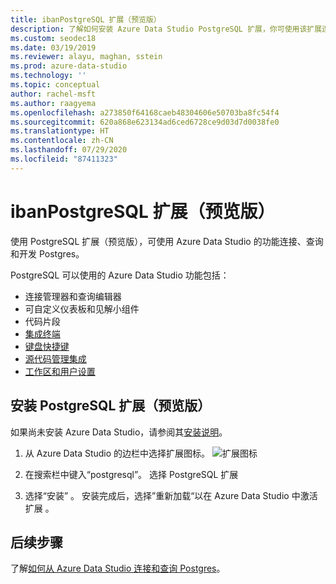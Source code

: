 ```yaml
---
title: ibanPostgreSQL 扩展（预览版）
description: 了解如何安装 Azure Data Studio PostgreSQL 扩展，你可使用该扩展连接到 Postgres 数据库并进行查询和开发。
ms.custom: seodec18
ms.date: 03/19/2019
ms.reviewer: alayu, maghan, sstein
ms.prod: azure-data-studio
ms.technology: ''
ms.topic: conceptual
author: rachel-msft
ms.author: raagyema
ms.openlocfilehash: a273850f64168caeb48304606e50703ba8fc54f4
ms.sourcegitcommit: 620a868e623134ad6ced6728ce9d03d7d0038fe0
ms.translationtype: HT
ms.contentlocale: zh-CN
ms.lasthandoff: 07/29/2020
ms.locfileid: "87411323"
---
```

# <a name="postgresql-extension-preview"></a>ibanPostgreSQL 扩展（预览版）

使用 PostgreSQL 扩展（预览版），可使用 Azure Data Studio 的功能连接、查询和开发 Postgres。 

PostgreSQL 可以使用的 Azure Data Studio 功能包括：

- 连接管理器和查询编辑器
- 可自定义仪表板和见解小组件
- 代码片段
- [集成终端](integrated-terminal.md)
- [键盘快捷键](keyboard-shortcuts.md)
- [源代码管理集成](source-control.md)
- [工作区和用户设置](settings.md)


## <a name="install-the-postgresql-extension-preview"></a>安装 PostgreSQL 扩展（预览版）

如果尚未安装 Azure Data Studio，请参阅其[安装说明](download.md)。

1. 从 Azure Data Studio 的边栏中选择扩展图标。
   ![扩展图标](media/extensions/postgresql-extension/extensions-icon.png)

2. 在搜索栏中键入“postgresql”。 选择 PostgreSQL 扩展

3. 选择“安装”  。 安装完成后，选择”重新加载“以在 Azure Data Studio 中激活扩展  。


## <a name="next-steps"></a>后续步骤

了解[如何从 Azure Data Studio 连接和查询 Postgres](quickstart-postgres.md)。

